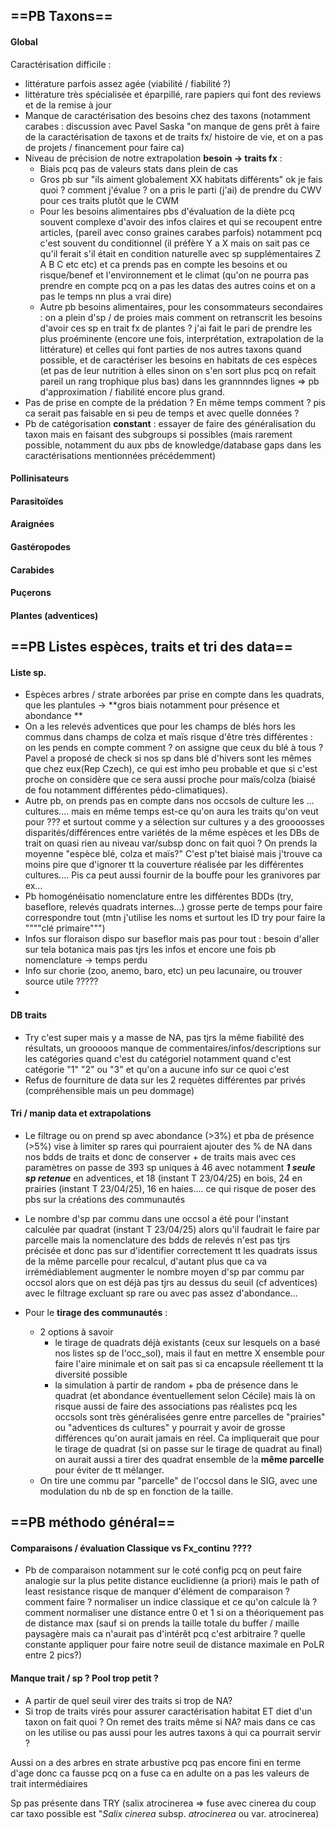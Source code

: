 
## ==PB Taxons==

#### **Global**

Caractérisation difficile :
- littérature parfois assez agée (viabilité / fiabilité ?)
- littérature très spécialisée et éparpillé, rare papiers qui font des reviews et de la remise à jour
- Manque de caractérisation des besoins chez des taxons (notamment carabes : discussion avec Pavel Saska "on manque de gens prêt à faire de la caractérisation de taxons et de traits fx/ histoire de vie, et on a pas de projets / financement pour faire ca)
- Niveau de précision de notre extrapolation **besoin → traits fx** : 
	- Biais pcq pas de valeurs stats dans plein de cas 
	- Gros pb sur "ils aiment globalement XX habitats différents" ok je fais quoi ? comment j'évalue ? on a pris le parti (j'ai) de prendre du CWV pour ces traits plutôt que le CWM
	- Pour les besoins alimentaires pbs d'évaluation de la diète pcq souvent complexe d'avoir des infos claires et qui se recoupent entre articles, (pareil avec conso graines carabes parfois) notamment pcq c'est souvent du conditionnel (il préfère Y a X mais on sait pas ce qu'il ferait s'il était en condition naturelle avec sp supplémentaires Z A B C etc etc) et ca prends pas en compte les besoins et ou risque/benef et l'environnement et le climat (qu'on ne pourra pas prendre en compte pcq on a pas les datas des autres coins et on a pas le temps nn plus a vrai dire)
	- Autre pb besoins alimentaires, pour les consommateurs secondaires : on a plein d'sp / de proies mais comment on retranscrit les besoins d'avoir ces sp en trait fx de plantes ? j'ai fait le pari de prendre les plus proéminente (encore une fois, interprétation, extrapolation de la littérature) et celles qui font parties de nos autres taxons quand possible, et de caractériser les besoins en habitats de ces espèces (et pas de leur nutrition à elles sinon on s'en sort plus pcq on refait pareil un rang trophique plus bas) dans les grannnndes lignes => pb d'approximation / fiabilité encore plus grand.
- Pas de prise en compte de la prédation ? En même temps comment ? pis ca serait pas faisable en si peu de temps et avec quelle données ? 
- Pb de catégorisation **constant** : essayer de faire des généralisation du taxon mais en faisant des subgroups si possibles (mais rarement possible, notamment du aux pbs de knowledge/database gaps dans les caractérisations mentionnées précédemment)
#### Pollinisateurs

#### Parasitoïdes

#### Araignées

#### Gastéropodes

#### Carabides

#### Puçerons

#### Plantes (adventices)


## ==PB Listes espèces, traits et tri des data==

#### Liste sp.

- Espèces arbres / strate arborées par prise en compte dans les quadrats, que les plantules → **gros biais notamment pour présence et abondance **
- On a les relevés adventices que pour les champs de blés hors les commus dans champs de colza et maïs risque d'être très différentes : on les pends en compte comment ? on assigne que ceux du blé à tous ? Pavel a proposé de check si nos sp dans blé d'hivers sont les mêmes que chez eux(Rep Czech), ce qui est imho peu probable et que si c'est proche on considère que ce sera aussi proche pour maïs/colza (biaisé de fou notamment différentes pédo-climatiques).
- Autre pb, on prends pas en compte dans nos occsols de culture les ... cultures.... mais en même temps est-ce qu'on aura les traits qu'on veut pour ??? et surtout comme y a sélection sur cultures y a des groooosses disparités/différences entre variétés de la même espèces et les DBs de trait on quasi rien au niveau var/subsp donc on fait quoi ? On prends la moyenne "espèce blé, colza et maïs?" C'est p'tet biaisé mais j'trouve ca moins pire que d'ignorer tt la couverture réalisée par les différentes cultures.... Pis ca peut aussi fournir de la bouffe pour les granivores par ex...
- Pb homogénéisatio nomenclature entre les différentes BDDs (try, baseflore, relevés quadrats internes...) grosse perte de temps pour faire correspondre tout (mtn j'utilise les noms et surtout les ID try pour faire la """"clé primaire""") 
- Infos sur floraison dispo sur baseflor mais pas pour tout : besoin d'aller sur tela botanica mais pas tjrs les infos et encore une fois pb nomenclature → temps perdu
- Info sur chorie (zoo, anemo, baro, etc) un peu lacunaire, ou trouver source utile ?????
- 
#### DB traits

- Try c'est super mais y a masse de NA, pas tjrs la même fiabilité des résultats, un grooooos manque de commentaires/infos/descriptions sur les catégories quand c'est du catégoriel notamment quand c'est catégorie "1" "2" ou "3" et qu'on a aucune info sur ce quoi c'est
- Refus de fourniture de data sur les 2 requètes différentes par privés (compréhensible mais un peu dommage)


#### Tri / manip data et extrapolations

- Le filtrage ou on prend sp avec abondance (>3%) et pba de présence (>5%) vise à limiter sp rares qui pourraient ajouter des % de NA dans nos bdds de traits et donc de conserver + de traits mais avec ces paramètres on passe de 393 sp uniques à 46 avec notamment ***1 seule sp retenue*** en adventices, et 18 (instant T 23/04/25) en bois, 24 en prairies (instant T 23/04/25), 16 en haies.... ce qui risque de poser des pbs sur la créations des communautés
- Le nombre d'sp par commu dans une occsol a été pour l'instant calculée par quadrat (instant T 23/04/25) alors qu'il faudrait le faire par parcelle mais la nomenclature des bdds de relevés n'est pas tjrs précisée et donc pas sur d'identifier correctement tt les quadrats issus de la même parcelle pour recalcul, d'autant plus que ca va irrémédiablement augmenter le nombre moyen d'sp par commu par occsol alors que on est déjà pas tjrs au dessus du seuil (cf adventices) avec le filtrage excluant sp rare ou avec pas assez d'abondance...

- Pour le **tirage des communautés** :
	- 2 options à savoir 
		- le tirage de quadrats déjà existants (ceux sur lesquels on a basé nos listes sp de l'occ_sol), mais il faut en mettre X ensemble pour faire l'aire minimale et on sait pas si ca encapsule réellement tt la diversité possible
		- la simulation à partir de random + pba de présence dans le quadrat (et abondance éventuellement selon Cécile) mais là on risque aussi de faire des associations pas réalistes pcq les occsols sont très généralisées genre entre parcelles de "prairies" ou "adventices ds cultures" y pourrait y avoir de grosse différences qu'on aurait jamais en réel. Ca impliquerait que pour le tirage de quadrat (si on passe sur le tirage de quadrat au final) on aurait aussi a tirer des quadrat ensemble de la **même parcelle** pour éviter de tt mélanger.
	- On tire une commu par "parcelle" de l'occsol dans le SIG, avec une modulation du nb de sp en fonction de la taille.

## ==PB méthodo général==

#### Comparaisons / évaluation Classique vs Fx_continu ????

- Pb de comparaison notamment sur le coté config pcq on peut faire analogie sur la plus petite distance euclidienne (a priori) mais le path of least resistance risque de manquer d'élément de comparaison ? comment faire ? normaliser un indice classique et ce qu'on calcule là ? comment normaliser une distance entre 0 et 1 si on a théoriquement pas de distance max (sauf si on prends la taille totale du buffer / maille paysagère mais ca n'aurait pas d'intérêt pcq c'est arbitraire ? quelle constante appliquer pour faire notre seuil de distance maximale en PoLR entre 2 pics?)

#### Manque trait / sp ? Pool trop petit ?

- A partir de quel seuil virer des traits si trop de NA?
- Si trop de traits virés pour assurer caractérisation habitat ET diet d'un taxon on fait quoi ? On remet des traits même si NA? mais dans ce cas on les utilise ou pas aussi pour les autres taxons à qui ca pourrait servir ? 

Aussi on a des arbres en strate arbustive pcq pas encore fini en terme d'age donc ca fausse pcq on a fuse ca en adulte on a pas les valeurs de trait intermédiaires

Sp pas présente dans TRY (salix atrocinerea => fuse avec cinerea du coup car taxo possible est "_Salix cinerea_ subsp. _atrocinerea_ ou var. atrocinerea)



